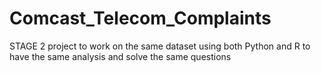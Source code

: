 # Comcast_Telecom_Complaints
STAGE 2 project to work on the same dataset using both Python and R to have the same analysis and solve the same questions
